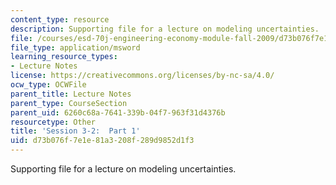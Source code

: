 ```yaml
---
content_type: resource
description: Supporting file for a lecture on modeling uncertainties.
file: /courses/esd-70j-engineering-economy-module-fall-2009/d73b076f7e1e81a3208f289d9852d1f3_ESD70session3_2Part1.xls
file_type: application/msword
learning_resource_types:
- Lecture Notes
license: https://creativecommons.org/licenses/by-nc-sa/4.0/
ocw_type: OCWFile
parent_title: Lecture Notes
parent_type: CourseSection
parent_uid: 6260c68a-7641-339b-04f7-963f31d4376b
resourcetype: Other
title: 'Session 3-2:  Part 1'
uid: d73b076f-7e1e-81a3-208f-289d9852d1f3
---
```

Supporting file for a lecture on modeling uncertainties.
